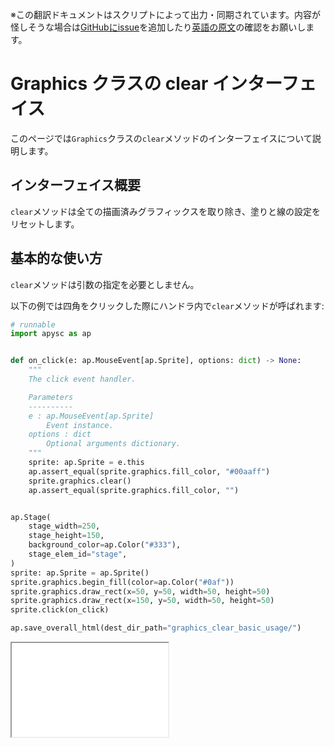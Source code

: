 <span class="inconspicuous-txt">※この翻訳ドキュメントはスクリプトによって出力・同期されています。内容が怪しそうな場合は<a href="https://github.com/simon-ritchie/apysc/issues" target="_blank">GitHubにissue</a>を追加したり[英語の原文](https://simon-ritchie.github.io/apysc/en/graphics_clear.html)の確認をお願いします。</span>

# Graphics クラスの clear インターフェイス

このページでは`Graphics`クラスの`clear`メソッドのインターフェイスについて説明します。

## インターフェイス概要

`clear`メソッドは全ての描画済みグラフィックスを取り除き、塗りと線の設定をリセットします。

## 基本的な使い方

`clear`メソッドは引数の指定を必要としません。

以下の例では四角をクリックした際にハンドラ内で`clear`メソッドが呼ばれます:

```py
# runnable
import apysc as ap


def on_click(e: ap.MouseEvent[ap.Sprite], options: dict) -> None:
    """
    The click event handler.

    Parameters
    ----------
    e : ap.MouseEvent[ap.Sprite]
        Event instance.
    options : dict
        Optional arguments dictionary.
    """
    sprite: ap.Sprite = e.this
    ap.assert_equal(sprite.graphics.fill_color, "#00aaff")
    sprite.graphics.clear()
    ap.assert_equal(sprite.graphics.fill_color, "")


ap.Stage(
    stage_width=250,
    stage_height=150,
    background_color=ap.Color("#333"),
    stage_elem_id="stage",
)
sprite: ap.Sprite = ap.Sprite()
sprite.graphics.begin_fill(color=ap.Color("#0af"))
sprite.graphics.draw_rect(x=50, y=50, width=50, height=50)
sprite.graphics.draw_rect(x=150, y=50, width=50, height=50)
sprite.click(on_click)

ap.save_overall_html(dest_dir_path="graphics_clear_basic_usage/")
```

<iframe src="static/graphics_clear_basic_usage/index.html" width="250" height="150"></iframe>